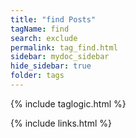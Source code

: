 ```yaml
---
title: "find Posts"
tagName: find
search: exclude
permalink: tag_find.html
sidebar: mydoc_sidebar
hide_sidebar: true
folder: tags
---
```


{% include taglogic.html %}

{% include links.html %}
